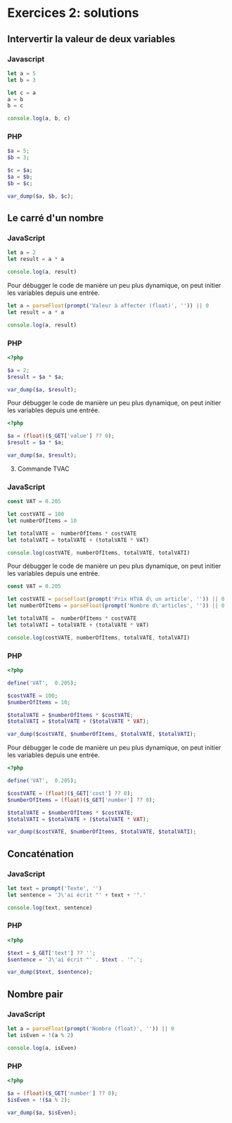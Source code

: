 # Exercices 2: solutions

## Intervertir la valeur de deux variables

### Javascript

```javascript
let a = 5
let b = 3

let c = a
a = b
b = c

console.log(a, b, c)
```

### PHP

```php
$a = 5;
$b = 3;

$c = $a;
$a = $b;
$b = $c;

var_dump($a, $b, $c);
```

## Le carré d'un nombre

### JavaScript

```javascript
let a = 2
let result = a * a

console.log(a, result)
```

Pour débugger le code de manière un peu plus dynamique, on peut initier les variables depuis une entrée.

```javascript
let a = parseFloat(prompt('Valeur à affecter (float)', '')) || 0
let result = a * a

console.log(a, result)
```

### PHP

```php
<?php

$a = 2;
$result = $a * $a;

var_dump($a, $result);
```

Pour débugger le code de manière un peu plus dynamique, on peut initier les variables depuis une entrée.

```php
<?php

$a = (float)($_GET['value'] ?? 0);
$result = $a * $a;

var_dump($a, $result);
```

3. Commande TVAC

### JavaScript

```javascript
const VAT = 0.205

let costVATE = 100
let numberOfItems = 10

let totalVATE =  numberOfItems * costVATE
let totalVATI = totalVATE + (totalVATE * VAT)

console.log(costVATE, numberOfItems, totalVATE, totalVATI)
```

Pour débugger le code de manière un peu plus dynamique, on peut initier les variables depuis une entrée.

```javascript
const VAT = 0.205

let costVATE = parseFloat(prompt('Prix HTVA d\ un article', '')) || 0
let numberOfItems = parseFloat(prompt('Nombre d\'articles', '')) || 0

let totalVATE =  numberOfItems * costVATE
let totalVATI = totalVATE + (totalVATE * VAT)

console.log(costVATE, numberOfItems, totalVATE, totalVATI)
```

### PHP

```php
<?php 

define('VAT',  0.205);

$costVATE = 100;
$numberOfItems = 10;

$totalVATE = $numberOfItems * $costVATE;
$totalVATI = $totalVATE + ($totalVATE * VAT);

var_dump($costVATE, $numberOfItems, $totalVATE, $totalVATI);
```

Pour débugger le code de manière un peu plus dynamique, on peut initier les variables depuis une entrée.

```php
<?php 

define('VAT',  0.205);

$costVATE = (float)($_GET['cost'] ?? 0);
$numberOfItems = (float)($_GET['number'] ?? 0);

$totalVATE = $numberOfItems * $costVATE;
$totalVATI = $totalVATE + ($totalVATE * VAT);

var_dump($costVATE, $numberOfItems, $totalVATE, $totalVATI);
```

## Concaténation

### JavaScript

```javascript
let text = prompt('Texte', '')
let sentence = 'J\'ai écrit "' + text + '".'

console.log(text, sentence)
```

### PHP

```php
<?php 

$text = $_GET['text'] ?? '';
$sentence = 'J\'ai écrit "' . $text . '".';

var_dump($text, $sentence);
```

## Nombre pair

### JavaScript

```javascript
let a = parseFloat(prompt('Nombre (float)', '')) || 0
let isEven = !(a % 2)

console.log(a, isEven)
```

### PHP

```php
<?php

$a = (float)($_GET['number'] ?? 0);
$isEven = !($a % 2);

var_dump($a, $isEven);
```
